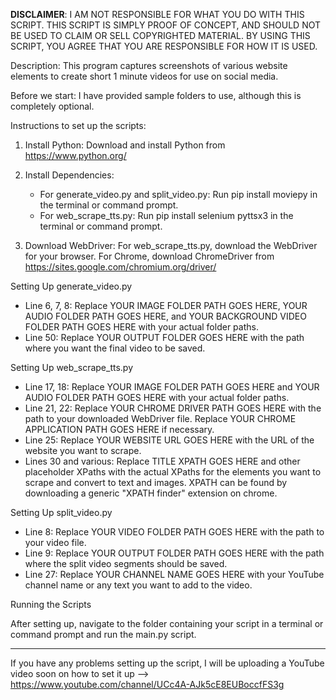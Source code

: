 **DISCLAIMER**: I AM NOT RESPONSIBLE FOR WHAT YOU DO WITH THIS SCRIPT. THIS SCRIPT IS SIMPLY PROOF OF CONCEPT, AND SHOULD NOT BE USED TO CLAIM OR SELL COPYRIGHTED MATERIAL. BY USING THIS SCRIPT, YOU AGREE THAT YOU ARE RESPONSIBLE FOR HOW IT IS USED.

Description: This program captures screenshots of various website elements to create short 1 minute videos for use on social media.

Before we start: I have provided sample folders to use, although this is completely optional.

Instructions to set up the scripts:

1. Install Python: Download and install Python from https://www.python.org/

2. Install Dependencies:
   - For generate_video.py and split_video.py: 
     Run pip install moviepy in the terminal or command prompt.
   - For web_scrape_tts.py: 
     Run pip install selenium pyttsx3 in the terminal or command prompt.

3. Download WebDriver: For web_scrape_tts.py, download the WebDriver for your browser. For Chrome, download ChromeDriver from https://sites.google.com/chromium.org/driver/



Setting Up generate_video.py

- Line 6, 7, 8: Replace YOUR IMAGE FOLDER PATH GOES HERE, YOUR AUDIO FOLDER PATH GOES HERE, and YOUR BACKGROUND VIDEO FOLDER PATH GOES HERE with your actual folder paths.
- Line 50: Replace YOUR OUTPUT FOLDER GOES HERE with the path where you want the final video to be saved.



Setting Up web_scrape_tts.py

- Line 17, 18: Replace YOUR IMAGE FOLDER PATH GOES HERE and YOUR AUDIO FOLDER PATH GOES HERE with your actual folder paths.
- Line 21, 22: Replace YOUR CHROME DRIVER PATH GOES HERE with the path to your downloaded WebDriver file. Replace YOUR CHROME APPLICATION PATH GOES HERE if necessary.
- Line 25: Replace YOUR WEBSITE URL GOES HERE with the URL of the website you want to scrape.
- Lines 30 and various: Replace TITLE XPATH GOES HERE and other placeholder XPaths with the actual XPaths for the elements you want to scrape and convert to text and images. XPATH can be found by downloading a generic "XPATH finder" extension on chrome.



Setting Up split_video.py

- Line 8: Replace YOUR VIDEO FOLDER PATH GOES HERE with the path to your video file.
- Line 9: Replace YOUR OUTPUT FOLDER PATH GOES HERE with the path where the split video segments should be saved.
- Line 27: Replace YOUR CHANNEL NAME GOES HERE with your YouTube channel name or any text you want to add to the video.



Running the Scripts

After setting up, navigate to the folder containing your script in a terminal or command prompt and run the main.py script.

--- 


If you have any problems setting up the script, I will be uploading a YouTube video soon on how to set it up --> https://www.youtube.com/channel/UCc4A-AJk5cE8EUBoccfFS3g

